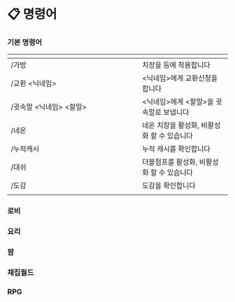 # 📋 명령어

### **기본 명령어**

<table data-header-hidden><thead><tr><th width="284.3999938964844"></th><th></th></tr></thead><tbody><tr><td>/가방</td><td>치장을 등에 착용합니다</td></tr><tr><td>/교환 &#x3C;닉네임></td><td>&#x3C;닉네임>에게 교환신청을 합니다</td></tr><tr><td>/귓속말 &#x3C;닉네임> &#x3C;할말></td><td>&#x3C;닉네임>에게 &#x3C;할말>을 귓속말로 보냅니다</td></tr><tr><td>/네온</td><td>네온 치장을 활성화, 비활성화 할 수 있습니다</td></tr><tr><td>/누적캐시</td><td>누적 캐시를 확인합니다</td></tr><tr><td>/대쉬</td><td>더블점프를 활성화, 비활성화 할 수 있습니다</td></tr><tr><td>/도감</td><td>도감을 확인합니다</td></tr><tr><td></td><td></td></tr></tbody></table>

### **로비**

### **요리**

### **팜**

### **채집월드**

### **RPG**
